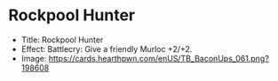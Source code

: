 # Rockpool Hunter
- Title:  Rockpool Hunter
- Effect:  Battlecry: Give a friendly Murloc +2/+2.
- Image:  https://cards.hearthpwn.com/enUS/TB_BaconUps_061.png?198608
